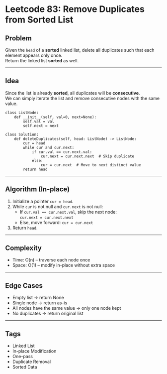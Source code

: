 # Leetcode 83: Remove Duplicates from Sorted List

## Problem

Given the `head` of a **sorted** linked list, delete all duplicates such that each element appears only once.  
Return the linked list **sorted** as well.

---

## Idea

Since the list is already **sorted**, all duplicates will be **consecutive**.  
We can simply iterate the list and remove consecutive nodes with the same value.

```
class ListNode:
    def __init__(self, val=0, next=None):
        self.val = val
        self.next = next

class Solution:
    def deleteDuplicates(self, head: ListNode) -> ListNode:
        cur = head
        while cur and cur.next:
            if cur.val == cur.next.val:
                cur.next = cur.next.next  # Skip duplicate
            else:
                cur = cur.next  # Move to next distinct value
        return head
```

---

## Algorithm (In-place)

1. Initialize a pointer `cur = head`.
2. While `cur` is not null and `cur.next` is not null:
   - If `cur.val == cur.next.val`, skip the next node:  
     `cur.next = cur.next.next`
   - Else, move forward: `cur = cur.next`
3. Return `head`.

---

## Complexity

- Time: O(n) – traverse each node once  
- Space: O(1) – modify in-place without extra space

---

## Edge Cases

- Empty list → return None  
- Single node → return as-is  
- All nodes have the same value → only one node kept  
- No duplicates → return original list

---

## Tags

- Linked List  
- In-place Modification  
- One-pass  
- Duplicate Removal  
- Sorted Data
